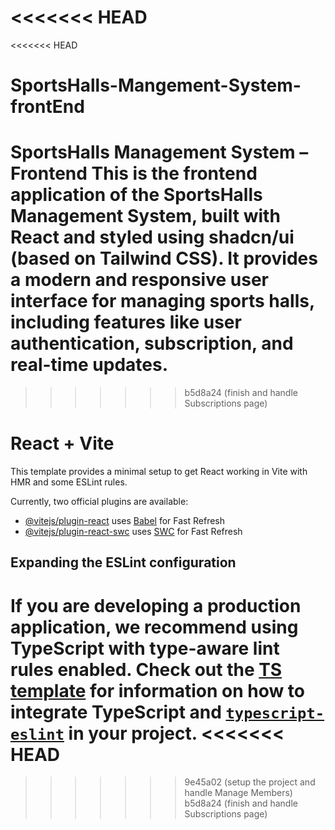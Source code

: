 <<<<<<< HEAD
=======
<<<<<<< HEAD
# SportsHalls-Mangement-System-frontEnd
SportsHalls Management System – Frontend  This is the frontend application of the SportsHalls Management System, built with React and styled using shadcn/ui (based on Tailwind CSS). It provides a modern and responsive user interface for managing sports halls, including features like user authentication, subscription, and real-time updates.
=======
>>>>>>> b5d8a24 (finish and handle Subscriptions page)
# React + Vite

This template provides a minimal setup to get React working in Vite with HMR and some ESLint rules.

Currently, two official plugins are available:

- [@vitejs/plugin-react](https://github.com/vitejs/vite-plugin-react/blob/main/packages/plugin-react) uses [Babel](https://babeljs.io/) for Fast Refresh
- [@vitejs/plugin-react-swc](https://github.com/vitejs/vite-plugin-react/blob/main/packages/plugin-react-swc) uses [SWC](https://swc.rs/) for Fast Refresh

## Expanding the ESLint configuration

If you are developing a production application, we recommend using TypeScript with type-aware lint rules enabled. Check out the [TS template](https://github.com/vitejs/vite/tree/main/packages/create-vite/template-react-ts) for information on how to integrate TypeScript and [`typescript-eslint`](https://typescript-eslint.io) in your project.
<<<<<<< HEAD
=======
>>>>>>> 9e45a02 (setup the project and handle Manage Members)
>>>>>>> b5d8a24 (finish and handle Subscriptions page)
